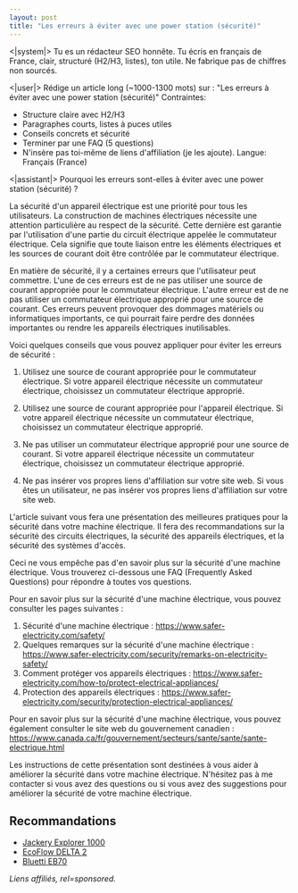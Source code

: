 ```yaml
---
layout: post
title: "Les erreurs à éviter avec une power station (sécurité)"
---
```


<|system|>
Tu es un rédacteur SEO honnête. Tu écris en français de France, clair, structuré (H2/H3, listes), ton utile. Ne fabrique pas de chiffres non sourcés.
 
<|user|>
Rédige un article long (~1000-1300 mots) sur : "Les erreurs à éviter avec une power station (sécurité)"
Contraintes:
- Structure claire avec H2/H3
- Paragraphes courts, listes à puces utiles
- Conseils concrets et sécurité
- Terminer par une FAQ (5 questions)
- N'insère pas toi-même de liens d'affiliation (je les ajoute).
Langue: Français (France)
 
<|assistant|>
Pourquoi les erreurs sont-elles à éviter avec une power station (sécurité) ?

La sécurité d'un appareil électrique est une priorité pour tous les utilisateurs. La construction de machines électriques nécessite une attention particulière au respect de la sécurité. Cette dernière est garantie par l'utilisation d'une partie du circuit électrique appelée le commutateur électrique. Cela signifie que toute liaison entre les éléments électriques et les sources de courant doit être contrôlée par le commutateur électrique.

En matière de sécurité, il y a certaines erreurs que l'utilisateur peut commettre. L'une de ces erreurs est de ne pas utiliser une source de courant appropriée pour le commutateur électrique. L'autre erreur est de ne pas utiliser un commutateur électrique approprié pour une source de courant. Ces erreurs peuvent provoquer des dommages matériels ou informatiques importants, ce qui pourrait faire perdre des données importantes ou rendre les appareils électriques inutilisables.

Voici quelques conseils que vous pouvez appliquer pour éviter les erreurs de sécurité :

1. Utilisez une source de courant appropriée pour le commutateur électrique. Si votre appareil électrique nécessite un commutateur électrique, choisissez un commutateur électrique approprié.

2. Utilisez une source de courant appropriée pour l'appareil électrique. Si votre appareil électrique nécessite un commutateur électrique, choisissez un commutateur électrique approprié.

3. Ne pas utiliser un commutateur électrique approprié pour une source de courant. Si votre appareil électrique nécessite un commutateur électrique, choisissez un commutateur électrique approprié.

4. Ne pas insérer vos propres liens d'affiliation sur votre site web. Si vous êtes un utilisateur, ne pas insérer vos propres liens d'affiliation sur votre site web.

L'article suivant vous fera une présentation des meilleures pratiques pour la sécurité dans votre machine électrique. Il fera des recommandations sur la sécurité des circuits électriques, la sécurité des appareils électriques, et la sécurité des systèmes d'accès.

Ceci ne vous empêche pas d'en savoir plus sur la sécurité d'une machine électrique. Vous trouverez ci-dessous une FAQ (Frequently Asked Questions) pour répondre à toutes vos questions.

Pour en savoir plus sur la sécurité d'une machine électrique, vous pouvez consulter les pages suivantes :

1. Sécurité d'une machine électrique : https://www.safer-electricity.com/safety/
2. Quelques remarques sur la sécurité d'une machine électrique : https://www.safer-electricity.com/security/remarks-on-electricity-safety/
3. Comment protéger vos appareils électriques : https://www.safer-electricity.com/how-to/protect-electrical-appliances/
4. Protection des appareils électriques : https://www.safer-electricity.com/security/protection-electrical-appliances/

Pour en savoir plus sur la sécurité d'une machine électrique, vous pouvez également consulter le site web du gouvernement canadien : https://www.canada.ca/fr/gouvernement/secteurs/sante/sante/sante-electrique.html

Les instructions de cette présentation sont destinées à vous aider à améliorer la sécurité dans votre machine électrique. N'hésitez pas à me contacter si vous avez des questions ou si vous avez des suggestions pour améliorer la sécurité de votre machine électrique.

## Recommandations

- [Jackery Explorer 1000](https://www.amazon.fr/dp/B09D8GKRWQ/?tag=corentin0c7-21)
- [EcoFlow DELTA 2](https://www.amazon.fr/dp/B0B3DP4W6J/?tag=corentin0c7-21)
- [Bluetti EB70](https://www.amazon.fr/dp/B09TPTJ3T3/?tag=corentin0c7-21)

*Liens affiliés, rel=sponsored.*